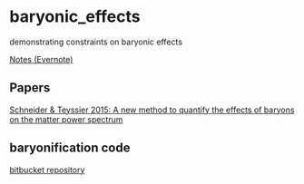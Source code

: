 # baryonic_effects
demonstrating constraints on baryonic effects

[Notes (Evernote)](https://www.evernote.com/client/web?_sourcePage=1UDxHgj_uqziMUD9T65RG_YvRLZ-1eYO3fqfqRu0fynRL_1nukNa4gH1t86pc1SP&__fp=7tP3B-Fgq_I3yWPvuidLz-TPR6I9Jhx8&hpts=1560792170506&showSwitchService=true&usernameImmutable=false&rememberMe=true&login=&login=Sign+in&login=true&hptsh=V%2F6R%2FT%2FKU%2FE9tCkKOKIFWo3R084%3D#?an=true&n=b511bc64-b555-4c4f-a935-7647507ba7b2&s=s316&)

## Papers
[Schneider & Teyssier 2015: A new method to quantify the effects of baryons on the matter power spectrum](https://ui.adsabs.harvard.edu/abs/2015JCAP...12..049S/abstract)

## baryonification code
[bitbucket repository](https://bitbucket.org/aurelschneider/baryonification)

